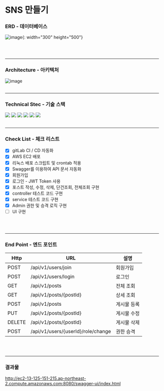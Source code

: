 # SNS 만들기



### ERD - 데이터베이스
![image](/uploads/32a5a229a6402d623ed3e8e1a34b0e10/image.png){: width="300" height="500"}

<br>
<br>

---

### Architecture - 아키텍처
![image](/uploads/9986fcccd9de094a5f8a771757d327d0/image.png)
<br>
<br>

---

### Technical Stec - 기술 스택
<img src="https://img.shields.io/badge/Springboot-6DB33F?style=for-the-badge&logo=springboot&logoColor=white">
<img src="https://img.shields.io/badge/SpringSecurity-6DB33F?style=for-the-badge&logo=springsecurity&logoColor=white">
<img src="https://img.shields.io/badge/AWS ec2-FF9900?style=for-the-badge&logo=amazonec2&logoColor=white">
<img src="https://img.shields.io/badge/Docker-2496ED?style=for-the-badge&logo=docker&logoColor=white">
<img src="https://img.shields.io/badge/Swagger-85EA2D?style=for-the-badge&logo=swagger&logoColor=black">
<img src="https://img.shields.io/badge/gitLab-FC6D26?style=for-the-badge&logo=gitLab&logoColor=white">
<br>
<br>

---

### Check List - 체크 리스트
- [x] gitLab CI / CD 자동화
- [x] AWS EC2 배포
- [x] 리눅스 배포 스크립트 및 crontab 적용
- [x] Swagger를 이용하여 API 문서 자동화
- [x] 회원가입
- [x] 로그인 - JWT Token 사용
- [x] 포스트 작성, 수정, 삭제, 단건조회, 전체조회 구현
- [x] controller 테스트 코드 구현
- [x] service 테스트 코드 구현
- [x] Admin 권한 및 승격 로직 구현
- [ ] UI 구현
<br>
<br>

---

### End Point - 엔드 포인트
| Http   | URL                                | 설명     |
|--------|------------------------------------|--------|
| POST   | /api/v1/users/join                 | 회원가입   |
| POST   | /api/v1/users/login                | 로그인    |
| GET    | /api/v1/posts                      | 전체 조회  |
| GET    | /api/v1/posts/{postId}             | 상세 조회  |
| POST   | /api/v1/posts                      | 게시물 등록 |
| PUT    | /api/v1/posts/{postId}             | 게시물 수정 |
| DELETE | /api/v1/posts/{postId}             | 게시물 삭제 |
| POST   | /api/v1/users/{userId}/role/change | 권한 승격  |
<br>
<br>

---

### 결과물
http://ec2-13-125-151-215.ap-northeast-2.compute.amazonaws.com:8080/swagger-ui/index.html
